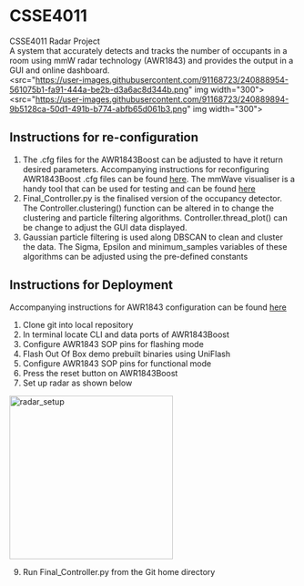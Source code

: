# CSSE4011
CSSE4011 Radar Project  
A system that accurately detects and tracks the number of occupants in a room using mmW radar technology (AWR1843) and provides the output in a GUI and online dashboard.  
<src="https://user-images.githubusercontent.com/91168723/240888954-561075b1-fa91-444a-be2b-d3a6ac8d344b.png" img width="300">
<src="https://user-images.githubusercontent.com/91168723/240889894-9b5128ca-50d1-491b-b774-abfb65d061b3.png" img width="300">

## Instructions for re-configuration

1) The .cfg files for the AWR1843Boost can be adjusted to have it return desired parameters. Accompanying instructions for reconfiguring AWR1843Boost .cfg files can be found [here](https://dev.ti.com/tirex/explore/node?a=VLyFKFf__4.12.1&node=A__AGvTEJkh-csqqwXnVhDbTQ__radar_toolbox__1AslXXD__LATEST&search=config). The mmWave visualiser is a handy tool that can be used for testing and can be found [here](https://dev.ti.com/gallery/view/mmwave/mmWave_Demo_Visualizer/ver/3.6.0/)
2) Final_Controller.py is the finalised version of the occupancy detector. The Controller.clustering() function can be altered in to change the clustering and particle filtering algorithms. Controller.thread_plot() can be change to adjust the GUI data displayed.
3) Gaussian particle filtering is used along DBSCAN to clean and cluster the data. The Sigma, Epsilon and minimum_samples variables of these algorithms can be adjusted using the pre-defined constants


## Instructions for Deployment

Accompanying instructions for AWR1843 configuration can be found [here](https://dev.ti.com/tirex/explore/content/radar_toolbox_1_00_01_07/source/ti/examples/Out_Of_Box_Demo/docs/Out_Of_Box_Demo_User_Guide.html)

1) Clone git into local repository
2) In terminal locate CLI and data ports of AWR1843Boost
3) Configure AWR1843 SOP pins for flashing mode
4) Flash Out Of Box demo prebuilt binaries using UniFlash
5) Configure AWR1843 SOP pins for functional mode
7) Press the reset button on AWR1843Boost
8) Set up radar as shown below
<img width="287" alt="radar_setup" src="https://github.com/richapat4/CSSE4011/assets/91168723/db36a11a-4374-49a1-8a03-fc7315b47804">  

9) Run Final_Controller.py from the Git home directory
